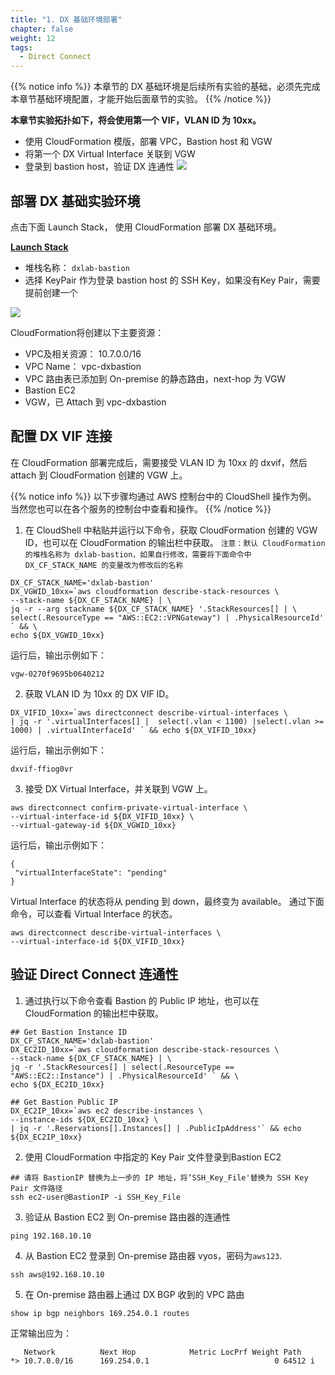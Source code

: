 ```yaml
---
title: "1. DX 基础环境部署"
chapter: false
weight: 12
tags:
  - Direct Connect
---
```


{{% notice info %}}
本章节的 DX 基础环境是后续所有实验的基础，必须先完成本章节基础环境配置，才能开始后面章节的实验。 
{{% /notice  %}}

**本章节实验拓扑如下，将会使用第一个 VIF，VLAN ID 为 10xx。**
 - 使用 CloudFormation 模版，部署 VPC，Bastion host 和 VGW
 - 将第一个 DX Virtual Interface 关联到 VGW
 - 登录到 bastion host，验证 DX 连通性
![](/images/DX/DXBasic-topology.png)


## 部署 DX 基础实验环境

点击下面 Launch Stack， 使用 CloudFormation 部署 DX 基础环境。

**[Launch Stack](https://console.aws.amazon.com/cloudformation/home?region=ap-northeast-1#/stacks/new?stackName=dxlab-bastion&templateURL=https://hxh-public.s3-ap-northeast-1.amazonaws.com/NetworkingDay/dxlab-bastion.template)**

 - 堆栈名称： ```dxlab-bastion```
 - 选择 KeyPair 作为登录 bastion host 的 SSH Key，如果没有Key Pair，需要提前创建一个

![](/images/DX/DXBasic-1.png)

CloudFormation将创建以下主要资源：
- VPC及相关资源： 10.7.0.0/16
- VPC Name： vpc-dxbastion
- VPC 路由表已添加到 On-premise 的静态路由，next-hop 为 VGW
- Bastion EC2
- VGW，已 Attach 到 vpc-dxbastion

## 配置 DX VIF 连接

在 CloudFormation 部署完成后，需要接受 VLAN ID 为 10xx 的 dxvif，然后 attach 到 CloudFormation 创建的 VGW 上。

{{% notice info %}}
以下步骤均通过 AWS 控制台中的 CloudShell 操作为例。
当然您也可以在各个服务的控制台中查看和操作。
{{% /notice  %}}

1. 在 CloudShell 中粘贴并运行以下命令，获取 CloudFormation 创建的 VGW ID，也可以在 CloudFormation 的输出栏中获取。
```注意：默认 CloudFormation 的堆栈名称为 dxlab-bastion，如果自行修改，需要将下面命令中 DX_CF_STACK_NAME 的变量改为修改后的名称```
```
DX_CF_STACK_NAME='dxlab-bastion'
DX_VGWID_10xx=`aws cloudformation describe-stack-resources \
--stack-name ${DX_CF_STACK_NAME} | \
jq -r --arg stackname ${DX_CF_STACK_NAME} '.StackResources[] | \
select(.ResourceType == "AWS::EC2::VPNGateway") | .PhysicalResourceId' ` && \
echo ${DX_VGWID_10xx}

```
运行后，输出示例如下：
```
vgw-0270f9695b0640212
```

2. 获取 VLAN ID 为 10xx 的 DX VIF ID。
```
DX_VIFID_10xx=`aws directconnect describe-virtual-interfaces \
| jq -r '.virtualInterfaces[] |  select(.vlan < 1100) |select(.vlan >= 1000) | .virtualInterfaceId' ` && echo ${DX_VIFID_10xx}

```
运行后，输出示例如下：
```
dxvif-ffiog0vr
```

3. 接受 DX Virtual Interface，并关联到 VGW 上。
```
aws directconnect confirm-private-virtual-interface \
--virtual-interface-id ${DX_VIFID_10xx} \
--virtual-gateway-id ${DX_VGWID_10xx}

```
运行后，输出示例如下：
```
{
 "virtualInterfaceState": "pending"
}
```
Virtual Interface 的状态将从 pending 到 down，最终变为 available。
通过下面命令，可以查看 Virtual Interface 的状态。
```
aws directconnect describe-virtual-interfaces \
--virtual-interface-id ${DX_VIFID_10xx}

```

## 验证 Direct Connect 连通性

1. 通过执行以下命令查看 Bastion 的 Public IP 地址，也可以在 CloudFormation 的输出栏中获取。
```
## Get Bastion Instance ID
DX_CF_STACK_NAME='dxlab-bastion'
DX_EC2ID_10xx=`aws cloudformation describe-stack-resources \
--stack-name ${DX_CF_STACK_NAME} | \
jq -r '.StackResources[] | select(.ResourceType == "AWS::EC2::Instance") | .PhysicalResourceId' ` && \
echo ${DX_EC2ID_10xx}

## Get Bastion Public IP
DX_EC2IP_10xx=`aws ec2 describe-instances \
--instance-ids ${DX_EC2ID_10xx} \
| jq -r '.Reservations[].Instances[] | .PublicIpAddress'` && echo ${DX_EC2IP_10xx}

```


2. 使用 CloudFormation 中指定的 Key Pair 文件登录到Bastion EC2
```
## 请将 BastionIP 替换为上一步的 IP 地址，将‘SSH_Key_File'替换为 SSH Key Pair 文件路径
ssh ec2-user@BastionIP -i SSH_Key_File
```

3. 验证从 Bastion EC2 到 On-premise 路由器的连通性
```
ping 192.168.10.10
```

4. 从 Bastion EC2 登录到 On-premise 路由器 vyos，密码为```aws123```.
```
ssh aws@192.168.10.10
```

5. 在 On-premise 路由器上通过 DX BGP 收到的 VPC 路由
```
show ip bgp neighbors 169.254.0.1 routes

```
正常输出应为：
```
   Network          Next Hop            Metric LocPrf Weight Path
*> 10.7.0.0/16      169.254.0.1                            0 64512 i
```
